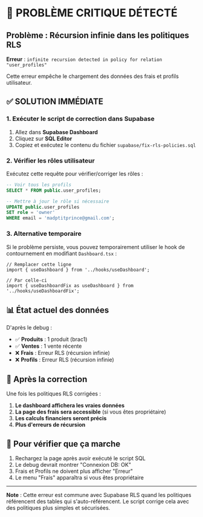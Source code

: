 # 🚨 PROBLÈME CRITIQUE DÉTECTÉ

## Problème : Récursion infinie dans les politiques RLS

**Erreur** : `infinite recursion detected in policy for relation "user_profiles"`

Cette erreur empêche le chargement des données des frais et profils utilisateur.

## ✅ SOLUTION IMMÉDIATE

### 1. Exécuter le script de correction dans Supabase

1. Allez dans **Supabase Dashboard**
2. Cliquez sur **SQL Editor**
3. Copiez et exécutez le contenu du fichier `supabase/fix-rls-policies.sql`

### 2. Vérifier les rôles utilisateur

Exécutez cette requête pour vérifier/corriger les rôles :

```sql
-- Voir tous les profils
SELECT * FROM public.user_profiles;

-- Mettre à jour le rôle si nécessaire
UPDATE public.user_profiles 
SET role = 'owner' 
WHERE email = 'madptitprince@gmail.com';
```

### 3. Alternative temporaire

Si le problème persiste, vous pouvez temporairement utiliser le hook de contournement en modifiant `Dashboard.tsx` :

```tsx
// Remplacer cette ligne
import { useDashboard } from '../hooks/useDashboard';

// Par celle-ci
import { useDashboardFix as useDashboard } from '../hooks/useDashboardFix';
```

## 📊 État actuel des données

D'après le debug :
- ✅ **Produits** : 1 produit (brac1)
- ✅ **Ventes** : 1 vente récente  
- ❌ **Frais** : Erreur RLS (récursion infinie)
- ❌ **Profils** : Erreur RLS (récursion infinie)

## 🔧 Après la correction

Une fois les politiques RLS corrigées :

1. **Le dashboard affichera les vraies données**
2. **La page des frais sera accessible** (si vous êtes propriétaire)
3. **Les calculs financiers seront précis**
4. **Plus d'erreurs de récursion**

## 🎯 Pour vérifier que ça marche

1. Rechargez la page après avoir exécuté le script SQL
2. Le debug devrait montrer "Connexion DB: OK" 
3. Frais et Profils ne doivent plus afficher "Erreur"
4. Le menu "Frais" apparaîtra si vous êtes propriétaire

---

**Note** : Cette erreur est commune avec Supabase RLS quand les politiques référencent des tables qui s'auto-référencent. Le script corrige cela avec des politiques plus simples et sécurisées.
